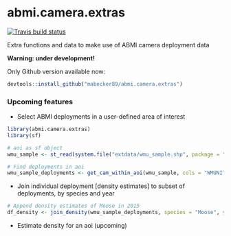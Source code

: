 # abmi.camera.extras

<!-- badges: start -->
[![Travis build status](https://travis-ci.org/mabecker89/abmi.camera.extras.svg?branch=master)](https://travis-ci.org/mabecker89/abmi.camera.extras)
<!-- badges: end -->

Extra functions and data to make use of ABMI camera deployment data

**Warning: under development!**

Only Github version available now:

```r
devtools::install_github("mabecker89/abmi.camera.extras")
```

### Upcoming features

- Select ABMI deployments in a user-defined area of interest

```r
library(abmi.camera.extras)
library(sf)

# aoi as sf object
wmu_sample <- st_read(system.file("extdata/wmu_sample.shp", package = "abmi.camera.extras"))

# Find deployments in aoi
wmu_sample_deployments <- get_cam_within_aoi(wmu_sample, cols = "WMUNIT_NAM", keep.all = FALSE)
```

- Join individual deployment [density estimates] to subset of deployments, by species and year

```r
# Append density estimates of Moose in 2015
df_density <- join_density(wmu_sample_deployments, species = "Moose", year = "2015")
```

- Estimate density for an aoi (upcoming)
